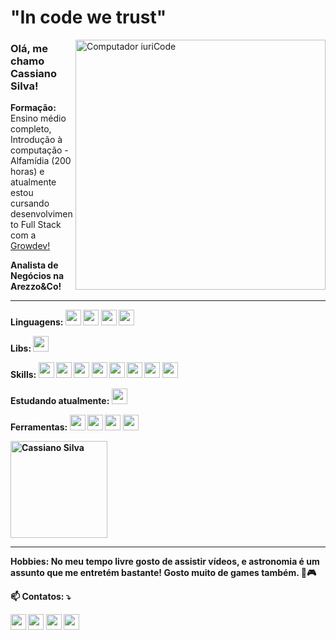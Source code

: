 # "In code we trust" 


<img src="https://raw.githubusercontent.com/MicaelliMedeiros/micaellimedeiros/master/image/computer-illustration.png" min-width="400px" max-width="400px" width="400px" align="right" alt="Computador iuriCode">

  <p align="left"> 
  <h3>Olá, me chamo <strong>Cassiano Silva!</strong></h3>
  <p><strong>Formação:</strong> Ensino médio completo, Introdução à computação - Alfamídia (200 horas) e atualmente estou cursando desenvolvimento Full Stack
com a <a href="https://www.growdev.com.br/">Growdev!</a></p>
  <p><strong>Analista de Negócios na Arezzo&Co!</p>

---

<p align="left">
  <strong>Linguagens</strong>: 
  <img height="25em" src=https://img.shields.io/badge/HTML5-E34F26?style=for-the-badge&logo=html5&logoColor=white>
  <img height="25em" src=https://img.shields.io/badge/CSS3-1572B6?style=for-the-badge&logo=css3&logoColor=white>
  <img height="25em" src=https://img.shields.io/badge/JavaScript-F7DF1E?style=for-the-badge&logo=javascript&logoColor=black>
  <img height="25em" src=https://img.shields.io/badge/TypeScript-007ACC?style=for-the-badge&logo=typescript&logoColor=white>

</p>

<p align="left">
  <strong>Libs</strong>: 
  <img height="25em" src=https://img.shields.io/badge/React-20232A?style=for-the-badge&logo=react&logoColor=61DAFB>
 

</p>

<p align="left">
  <strong>Skills:</strong>
  <img height="25em" src=https://img.shields.io/badge/Redux-Toolkit-593D88?style=for-the-badge&logo=redux&logoColor=white>
  <img height="25em" src=https://img.shields.io/badge/styled--components-DB7093?style=for-the-badge&logo=styled-components&logoColor=white>
 <img height="25em" src=https://img.shields.io/badge/React_Router-CA4245?style=for-the-badge&logo=react-router&logoColor=white>
 <img height="25em" src=https://img.shields.io/badge/Material--UI-0081CB?style=for-the-badge&logo=material-ui&logoColor=white>
  <img height="25em" src=https://img.shields.io/badge/Bootstrap-563D7C?style=for-the-badge&logo=bootstrap&logoColor=white](https://img.shields.io/badge/Material--UI-0081CB?style=for-the-badge&logo=material-ui&logoColor=white>
  <img height="25em" src=https://img.shields.io/badge/Vercel-000000?style=for-the-badge&logo=vercel&logoColor=white>
  <img height="25em" src=https://img.shields.io/badge/eslint-3A33D1?style=for-the-badge&logo=eslint&logoColor=white>
  <img height="25em" src=https://img.shields.io/badge/prettier-1A2C34?style=for-the-badge&logo=prettier&logoColor=F7BA3E>
</p>

 <p aligm="left">
 <strong>Estudando atualmente:</strong> 
  <img height="25em" src=https://img.shields.io/badge/Node.js-43853D?style=for-the-badge&logo=node.js&logoColor=white>
  
</p>

<p align="left">
  <strong>Ferramentas</strong>:
  <img height="25em" src=https://img.shields.io/badge/Windows-0078D6?style=for-the-badge&logo=windows&logoColor=white>
   <img height="25em" src=https://img.shields.io/badge/Visual_Studio_Code-0078D4?style=for-the-badge&logo=visual%20studio%20code&logoColor=white>
  <img height="25em" src=https://img.shields.io/badge/Brave-FF1B2D?style=for-the-badge&logo=Brave&logoColor=white>
  <img height="25em" src=	https://img.shields.io/badge/Google_chrome-4285F4?style=for-the-badge&logo=Google-chrome&logoColor=white>
</p>

<p>
  <img height="155em" src="https://github-readme-stats.vercel.app/api/top-langs?username=cassianosilvaa&show_icons=true&theme=slateorange&title_color=000000&text_color=0c0c0c&icon_color=0c0c0c&layout=compact&hide_border=true&bg_color=ffffff" alt="Cassiano Silva" />
 
</p>

---

<p align="left">
  <strong>Hobbies</strong>: No meu tempo livre gosto de assistir vídeos, e astronomia é um assunto que me entretém bastante! Gosto muito de games também. 🌌🎮
</p>






<p align="left">
  📫 <strong>Contatos</strong>: ⤵️
</p>

<p align="left">
  <p align="left">
  <a href="mailto:silva11.cassiano@gmail.com" alt="Gmail">
  <img height="25em" src="https://img.shields.io/badge/Gmail-D14836?style=for-the-badge&logo=gmail&logoColor=white"/></a>

  <a href="https://www.linkedin.com/in/cassiano-silva-51469b240/" alt="Linkedin">
  <img height="25em" src="https://img.shields.io/badge/LinkedIn-0077B5?style=for-the-badge&logo=linkedin&logoColor=white" /></a>

  <a href="https://api.whatsapp.com/send?phone=5551984551871&text=Ol%C3%A1%2C%20vi%20seu%20perfil%20no%20Github!" alt="WhatsApp">
  <img height="25em" src="https://img.shields.io/badge/WhatsApp-25D366?style=for-the-badge&logo=whatsapp&logoColor=white"/></a>

  <a href="https://www.instagram.com/silva.cassiano/" alt="Instagram">
  <img height="25em" src="https://img.shields.io/badge/Instagram-E4405F?style=for-the-badge&logo=instagram&logoColor=white"/></a>
</p>


